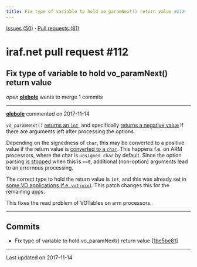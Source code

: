 ```yaml
---
title: Fix type of variable to hold vo_paramNext() return value #112
---
```


[Issues (50)](https://iraf-community.github.io/iraf-v216/issues) · [Pull requests (81)](https://iraf-community.github.io/iraf-v216/issues/pulls)

# iraf.net pull request #112
## Fix type of variable to hold vo_paramNext() return value
*open* **[olebole](https://github.com/olebole)** wants to merge 1 commits

- - - -

**[olebole](https://github.com/olebole)** commented on 2017-11-14

`vo_paramNext()` [returns an `int`](https://github.com/iraf-community/iraf/blob/9590f45760a4791f3305407fb51c87f1282b32be/vendor/voclient/voapps/lib/voParams.c#L116-L118), and specifically [returns a negative value](https://github.com/iraf-community/iraf/blob/9590f45760a4791f3305407fb51c87f1282b32be/vendor/voclient/voapps/lib/voParams.c#L157) if there are arguments left after processing the options.  
  
Depending on the signedness of `char`, this may be converted to a positive value if the return value is [converted to a `char`](https://github.com/iraf-community/iraf/blob/9590f45760a4791f3305407fb51c87f1282b32be/vendor/voclient/voapps/votcnv.c#L81). This happens f.e. on ARM processors, where the char is `unsigned char` by default. Since the option parsing [is stopped](https://github.com/iraf-community/iraf/blob/9590f45760a4791f3305407fb51c87f1282b32be/vendor/voclient/voapps/votcnv.c#L106) when this is `<=0`, additional (non-option) arguments lead  
to an errornous processing.  
  
The correct type to hold the return value is `int`, and this was already set in [some VO applications (f.e. `votjoin`)](https://github.com/iraf-community/iraf/blob/9590f45760a4791f3305407fb51c87f1282b32be/vendor/voclient/voapps/votjoin.c#L72). This patch changes this for the remaining apps.  
  
This fixes the read problem of VOTables on arm processors.
- - - -

## Commits

* Fix type of variable to hold vo_paramNext() return value [[1be5be81](https://github.com/iraf-community/iraf/commit/1be5be811df9e50629c8d079e312a2ea6db82bcb)]

- - - -

Last updated on 2017-11-14
